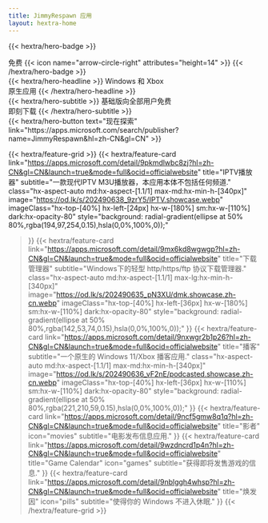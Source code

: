 ```yaml
---
title: JimmyRespawn 应用
layout: hextra-home
---
```


{{< hextra/hero-badge >}}
  <div class="hx-w-2 hx-h-2 hx-rounded-full hx-bg-primary-400"></div>
  <span>免费</span>
  {{< icon name="arrow-circle-right" attributes="height=14" >}}
{{< /hextra/hero-badge >}}

<div class="hx-mt-6 hx-mb-6">
{{< hextra/hero-headline >}}
  Windows 和 Xbox&nbsp;<br class="sm:hx-block hx-hidden" />原生应用
{{< /hextra/hero-headline >}}
</div>

<div class="hx-mb-12">
{{< hextra/hero-subtitle >}}
  基础版向全部用户免费&nbsp;<br class="sm:hx-block hx-hidden" />即刻下载
{{< /hextra/hero-subtitle >}}
</div>

<div class="hx-mb-6">
{{< hextra/hero-button text="现在探索" link="https://apps.microsoft.com/search/publisher?name=JimmyRespawn&hl=zh-CN&gl=CN" >}}
</div>

<div class="hx-mt-6"></div>

{{< hextra/feature-grid >}}
  {{< hextra/feature-card  link="https://apps.microsoft.com/detail/9pkmdlwbc8zj?hl=zh-CN&gl=CN&launch=true&mode=full&ocid=officialwebsite"
    title="IPTV播放器"
    subtitle="一款现代IPTV M3U播放器，本应用本体不包括任何频道."
    class="hx-aspect-auto md:hx-aspect-[1.1/1] max-md:hx-min-h-[340px]"
    image="https://od.lk/s/202490638_9zrY5/IPTV.showcase.webp"
    imageClass="hx-top-[40%] hx-left-[24px] hx-w-[180%] sm:hx-w-[110%] dark:hx-opacity-80"
    style="background: radial-gradient(ellipse at 50% 80%,rgba(194,97,254,0.15),hsla(0,0%,100%,0));"
  >}}
  {{< hextra/feature-card  link="https://apps.microsoft.com/detail/9mx6kd8wgwgp?hl=zh-CN&gl=CN&launch=true&mode=full&ocid=officialwebsite"
    title="下载管理器"
    subtitle="Windows下的轻型 http/https/ftp 协议下载管理器."
    class="hx-aspect-auto md:hx-aspect-[1.1/1] max-lg:hx-min-h-[340px]"
    image="https://od.lk/s/202490635_pN3XU/dmk.showcase.zh-cn.webp"
    imageClass="hx-top-[40%] hx-left-[36px] hx-w-[180%] sm:hx-w-[110%] dark:hx-opacity-80"
    style="background: radial-gradient(ellipse at 50% 80%,rgba(142,53,74,0.15),hsla(0,0%,100%,0));"
  >}}
  {{< hextra/feature-card  link="https://apps.microsoft.com/detail/9nxwgr2b1p26?hl=zh-CN&gl=CN&launch=true&mode=full&ocid=officialwebsite"
    title="播客"
    subtitle="一个原生的 Windows 11/Xbox 播客应用."
    class="hx-aspect-auto md:hx-aspect-[1.1/1] max-md:hx-min-h-[340px]"
    image="https://od.lk/s/202490636_vF2nE/podcasted.showcase.zh-cn.webp"
    imageClass="hx-top-[40%] hx-left-[36px] hx-w-[110%] sm:hx-w-[110%] dark:hx-opacity-80"
    style="background: radial-gradient(ellipse at 50% 80%,rgba(221,210,59,0.15),hsla(0,0%,100%,0));"
  >}}
  {{< hextra/feature-card  link="https://apps.microsoft.com/detail/9ncf5gmw8q1q?hl=zh-CN&gl=CN&launch=true&mode=full&ocid=officialwebsite"
    title="影者"
    icon="movies"
    subtitle="电影发布信息应用."
  >}}
    {{< hextra/feature-card  link="https://apps.microsoft.com/detail/9wzdncrd1p4n?hl=zh-CN&gl=CN&launch=true&mode=full&ocid=officialwebsite"
    title="Game Calendar"
    icon="games"
    subtitle="获得即将发售游戏的信息."
  >}}
    {{< hextra/feature-card  link="https://apps.microsoft.com/detail/9nblggh4whsp?hl=zh-CN&gl=CN&launch=true&mode=full&ocid=officialwebsite"
    title="焕发因"
    icon="pills"
    subtitle="使得你的 Windows 不进入休眠."
  >}}
{{< /hextra/feature-grid >}}
